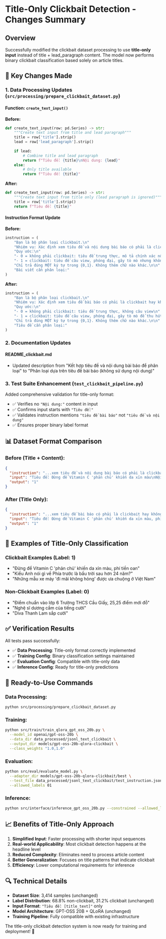# Title-Only Clickbait Detection - Changes Summary

## Overview
Successfully modified the clickbait dataset processing to use **title-only input** instead of title + lead_paragraph content. The model now performs binary clickbait classification based solely on article titles.

## 🔄 Key Changes Made

### 1. Data Processing Updates (`src/processing/prepare_clickbait_dataset.py`)

#### **Function: `create_text_input()`**
**Before:**
```python
def create_text_input(row: pd.Series) -> str:
    """Create text input from title and lead paragraph"""
    title = row['title'].strip()
    lead = row['lead_paragraph'].strip()
    
    if lead:
        # Combine title and lead paragraph
        return f"Tiêu đề: {title}\nNội dung: {lead}"
    else:
        # Only title available
        return f"Tiêu đề: {title}"
```

**After:**
```python
def create_text_input(row: pd.Series) -> str:
    """Create text input from title only (lead paragraph is ignored)"""
    title = row['title'].strip()
    return f"Tiêu đề: {title}"
```

#### **Instruction Format Update**
**Before:**
```python
instruction = (
    "Bạn là bộ phân loại clickbait.\n"
    "Nhiệm vụ: Xác định xem tiêu đề và nội dung bài báo có phải là clickbait hay không.\n"
    "Quy ước:\n"
    "- 0 = không phải clickbait: tiêu đề trung thực, mô tả chính xác nội dung bài viết\n"
    "- 1 = clickbait: tiêu đề câu view, phóng đại, gây tò mò nhưng không phản ánh đúng nội dung\n\n"
    "Chỉ trả đúng MỘT ký tự trong {0,1}. Không thêm chữ nào khác.\n\n"
    "Bài viết cần phân loại:"
)
```

**After:**
```python
instruction = (
    "Bạn là bộ phân loại clickbait.\n"
    "Nhiệm vụ: Xác định xem tiêu đề bài báo có phải là clickbait hay không.\n"
    "Quy ước:\n"
    "- 0 = không phải clickbait: tiêu đề trung thực, không câu view\n"
    "- 1 = clickbait: tiêu đề câu view, phóng đại, gây tò mò để thu hút click\n\n"
    "Chỉ trả đúng MỘT ký tự trong {0,1}. Không thêm chữ nào khác.\n\n"
    "Tiêu đề cần phân loại:"
)
```

### 2. Documentation Updates

#### **README_clickbait.md**
- Updated description from "Kết hợp tiêu đề và nội dung bài báo để phân loại" to "Phân loại dựa trên tiêu đề bài báo (không sử dụng nội dung)"

### 3. Test Suite Enhancement (`test_clickbait_pipeline.py`)
Added comprehensive validation for title-only format:
- ✅ Verifies no `"Nội dung:"` content in input
- ✅ Confirms input starts with `"Tiêu đề:"`
- ✅ Validates instruction mentions `"tiêu đề bài báo"` not `"tiêu đề và nội dung"`
- ✅ Ensures proper binary label format

## 📊 Dataset Format Comparison

### Before (Title + Content):
```json
{
  "instruction": "...xem tiêu đề và nội dung bài báo có phải là clickbait...",
  "input": "Tiêu đề: Đừng để Vitamin C 'phản chủ' khiến da xỉn màu\nNội dung: Ai cũng nghĩ cứ 'quất' C là đẹp nhưng nếu không biết cách...\nĐáp án:",
  "output": "1"
}
```

### After (Title Only):
```json
{
  "instruction": "...xem tiêu đề bài báo có phải là clickbait hay không...",
  "input": "Tiêu đề: Đừng để Vitamin C 'phản chủ' khiến da xỉn màu, phí tiền oan\nĐáp án:",
  "output": "1"
}
```

## 🎯 Examples of Title-Only Classification

### Clickbait Examples (Label: 1)
- "Đừng để Vitamin C 'phản chủ' khiến da xỉn màu, phí tiền oan"
- "Kiều Anh nói gì về Phía trước là bầu trời sau hơn 24 năm?"
- "Những mẫu xe máy 'đi mãi không hỏng' được ưa chuộng ở Việt Nam"

### Non-Clickbait Examples (Label: 0)
- "Điểm chuẩn vào lớp 6 Trường THCS Cầu Giấy, 25,25 điểm mới đỗ"
- "Nghệ sĩ dương cầm của tiếng cười"
- "Diva Thanh Lam sắp cưới"

## ✅ Verification Results

All tests pass successfully:
- ✅ **Data Processing**: Title-only format correctly implemented
- ✅ **Training Config**: Binary classification settings maintained
- ✅ **Evaluation Config**: Compatible with title-only data
- ✅ **Inference Config**: Ready for title-only predictions

## 🚀 Ready-to-Use Commands

### Data Processing:
```bash
python src/processing/prepare_clickbait_dataset.py
```

### Training:
```bash
python src/train/train_qlora_gpt_oss_20b.py \
  --model_id openai/gpt-oss-20b \
  --data_dir data_processed/jsonl_text_clickbait \
  --output_dir models/gpt-oss-20b-qlora-clickbait \
  --class_weights "1.0,1.0"
```

### Evaluation:
```bash
python src/eval/evaluate_model.py \
  --adapter_dir models/gpt-oss-20b-qlora-clickbait/best \
  --test_file data_processed/jsonl_text_clickbait/test_instruction.jsonl \
  --allowed_labels 01
```

### Inference:
```bash
python src/interface/inference_gpt_oss_20b.py --constrained --allowed_labels 01
```

## 📈 Benefits of Title-Only Approach

1. **Simplified Input**: Faster processing with shorter input sequences
2. **Real-world Applicability**: Most clickbait detection happens at the headline level
3. **Reduced Complexity**: Eliminates need to process article content
4. **Better Generalization**: Focuses on title patterns that indicate clickbait
5. **Efficiency**: Lower computational requirements for inference

## 🔍 Technical Details

- **Dataset Size**: 3,414 samples (unchanged)
- **Label Distribution**: 68.8% non-clickbait, 31.2% clickbait (unchanged)
- **Input Format**: `"Tiêu đề: [title_text]"` only
- **Model Architecture**: GPT-OSS 20B + QLoRA (unchanged)
- **Training Pipeline**: Fully compatible with existing infrastructure

The title-only clickbait detection system is now ready for training and deployment! 🎉
